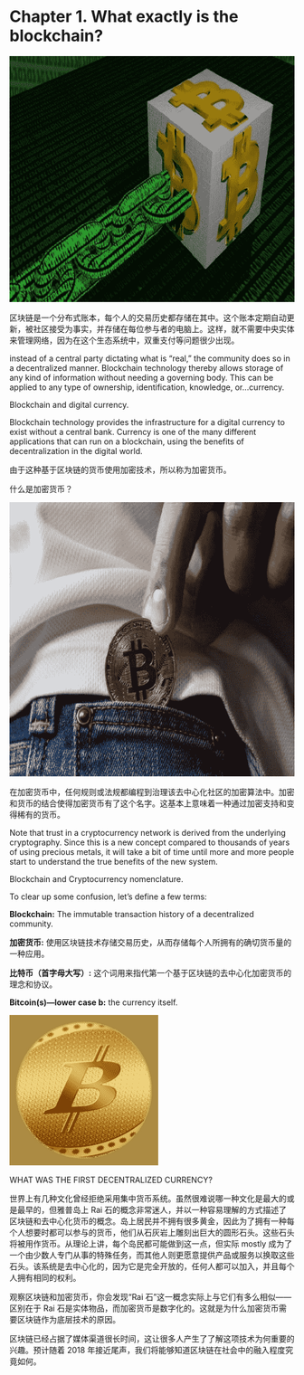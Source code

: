 # Chapter 1\. What exactly is the blockchain?

![C:\Users\MUSMART\Downloads\bitcoin-3023881_1280.jpg](img/image-1.jpeg)

区块链是一个分布式账本，每个人的交易历史都存储在其中。这个账本定期自动更新，被社区接受为事实，并存储在每位参与者的电脑上。这样，就不需要中央实体来管理网络，因为在这个生态系统中，双重支付等问题很少出现。

instead of a central party dictating what is “real,” the community does so in a decentralized manner. Blockchain technology thereby allows storage of any kind of information without needing a governing body. This can be applied to any type of ownership, identification, knowledge, or…currency.

Blockchain and digital currency.

Blockchain technology provides the infrastructure for a digital currency to exist without a central bank. Currency is one of the many different applications that can run on a blockchain, using the benefits of decentralization in the digital world.

由于这种基于区块链的货币使用加密技术，所以称为加密货币。

什么是加密货币？

![C:\Users\MUSMART\Downloads\wear-3080558_1920.jpg](img/image-2.jpeg)

在加密货币中，任何规则或法规都编程到治理该去中心化社区的加密算法中。加密和货币的结合使得加密货币有了这个名字。这基本上意味着一种通过加密支持和变得稀有的货币。

Note that trust in a cryptocurrency network is derived from the underlying cryptography. Since this is a new concept compared to thousands of years of using precious metals, it will take a bit of time until more and more people start to understand the true benefits of the new system.

Blockchain and Cryptocurrency nomenclature.

To clear up some confusion, let’s define a few terms:

**Blockchain:** The immutable transaction history of a decentralized community.

**加密货币:** 使用区块链技术存储交易历史，从而存储每个人所拥有的确切货币量的一种应用。

**比特币（首字母大写）:** 这个词用来指代第一个基于区块链的去中心化加密货币的理念和协议。

**Bitcoin(s)—lower case b:** the currency itself.

![C:\Users\MUSMART\Downloads\oie_oie_trim_image.png](img/image.png)

WHAT WAS THE FIRST DECENTRALIZED CURRENCY?

世界上有几种文化曾经拒绝采用集中货币系统。虽然很难说哪一种文化是最大的或是最早的，但雅普岛上 Rai 石的概念非常迷人，并以一种容易理解的方式描述了区块链和去中心化货币的概念。岛上居民并不拥有很多黄金，因此为了拥有一种每个人想要时都可以参与的货币，他们从石灰岩上雕刻出巨大的圆形石头。这些石头将被用作货币。从理论上讲，每个岛民都可能做到这一点，但实际 mostly 成为了一个由少数人专门从事的特殊任务，而其他人则更愿意提供产品或服务以换取这些石头。该系统是去中心化的，因为它是完全开放的，任何人都可以加入，并且每个人拥有相同的权利。

观察区块链和加密货币，你会发现“Rai 石”这一概念实际上与它们有多么相似——区别在于 Rai 石是实体物品，而加密货币是数字化的。这就是为什么加密货币需要区块链作为底层技术的原因。

区块链已经占据了媒体渠道很长时间，这让很多人产生了了解这项技术为何重要的兴趣。预计随着 2018 年接近尾声，我们将能够知道区块链在社会中的融入程度究竟如何。
